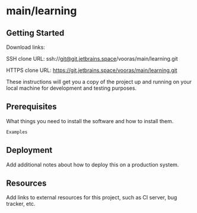 # main/learning



## Getting Started

Download links:

SSH clone URL: ssh://git@git.jetbrains.space/vooras/main/learning.git

HTTPS clone URL: https://git.jetbrains.space/vooras/main/learning.git



These instructions will get you a copy of the project up and running on your local machine for development and testing purposes.

## Prerequisites

What things you need to install the software and how to install them.

```
Examples
```

## Deployment

Add additional notes about how to deploy this on a production system.

## Resources

Add links to external resources for this project, such as CI server, bug tracker, etc.
